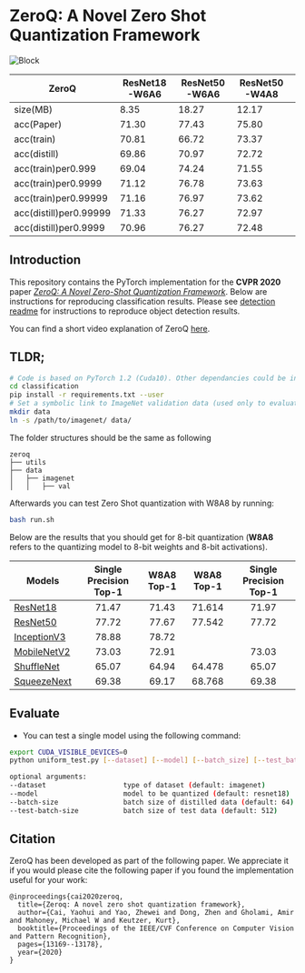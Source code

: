 # ZeroQ: A Novel Zero Shot Quantization Framework
![Block](imgs/resnet18_sensitivity.png)

| ZeroQ                  | ResNet18-W6A6 | ResNet50-W6A6 | ResNet50-W4A8 | MobileNetV2-W6a6 | MobileNetV2-W4a8 | ShuffleNet-W6A6 | ShuffleNet-W4A8 |
|------------------------|---------------|---------------|---------------|------------------|------------------|-----------------|-----------------|
| size(MB)               | 8.35          | 18.27         | 12.17         | 2.50             | 1.67             | 1.11            | 0.74            |
| acc(Paper)             | 71.30         | 77.43         | 75.80         | 72.85            | 69.44            | 62.90           | 58.96           |
| acc(train)             | 70.81         | 66.72         | 73.37         | 72.14            | 50.42            | 46.79           | 52.82           |
| acc(distill)           | 69.86         | 70.97         | 72.72         | 72.14            | 53.54            | 36.42           | 50.53           |
| acc(train)per0.999     | 69.04         | 74.24         | 71.55         | 71.86            | 59.81            | 61.33           | 51.34           |
| acc(train)per0.9999    | 71.12         | 76.78         | 73.63         | 72.05            | 60.26            | 62.19           | 52.26           |
| acc(train)per0.99999   | 71.16         | 76.97         | 73.62         | 72.18            | 59.12            | 60.64           | 52.72           |
| acc(distill)per0.99999 | 71.33         | 76.27         | 72.97         | 72.20            | 53.48            | 59.58           | 50.97           |
| acc(distill)per0.9999  | 70.96         | 76.27         | 72.48         | 72.20            | 53.19            | 61.59           | 50.59           |

## Introduction

This repository contains the PyTorch implementation for the **CVPR 2020** paper [*ZeroQ: A Novel Zero-Shot Quantization Framework*](https://arxiv.org/abs/2001.00281). Below are instructions for reproducing classification results. Please see [detection readme](https://github.com/amirgholami/ZeroQ/tree/master/detection) for instructions to reproduce object detection results.

You can find a short video explanation of ZeroQ [here](https://news.developer.nvidia.com/nvidia-partners-present-ai-research-at-cvpr-2020/).

## TLDR;

```bash
# Code is based on PyTorch 1.2 (Cuda10). Other dependancies could be installed as follows: 
cd classification
pip install -r requirements.txt --user
# Set a symbolic link to ImageNet validation data (used only to evaluate model) 
mkdir data
ln -s /path/to/imagenet/ data/
```

The folder structures should be the same as following
```
zeroq
├── utils
├── data
│   ├── imagenet
│   │   ├── val
```
Afterwards you can test Zero Shot quantization with W8A8 by running:

```bash
bash run.sh
```

Below are the results that you should get for 8-bit quantization (**W8A8** refers to the quantizing model to 8-bit weights and 8-bit activations).


| Models                                          | Single Precision Top-1 | W8A8 Top-1 | W8A8 Top-1 | Single Precision Top-1 |   
| ----------------------------------------------- | :--------------------: | :--------: | :--------: | :--------------------: |
| [ResNet18](https://arxiv.org/abs/1512.03385)    |          71.47         |   71.43    |  71.614    |     71.97              |
| [ResNet50](https://arxiv.org/abs/1512.03385)    |          77.72         |   77.67    |  77.542    |     77.72              |
| [InceptionV3](https://arxiv.org/abs/1512.00567) |          78.88         |   78.72    |            |                        |
| [MobileNetV2](https://arxiv.org/abs/1801.04381) |          73.03         |   72.91    |            |     73.03              |
| [ShuffleNet](https://arxiv.org/abs/1707.01083)  |          65.07         |   64.94    |  64.478    |     65.07              |
| [SqueezeNext](https://arxiv.org/abs/1803.10615) |          69.38         |   69.17    |  68.768    |     69.38              |

## Evaluate

- You can test a single model using the following command:

```bash
export CUDA_VISIBLE_DEVICES=0
python uniform_test.py [--dataset] [--model] [--batch_size] [--test_batch_size]

optional arguments:
--dataset                   type of dataset (default: imagenet)
--model                     model to be quantized (default: resnet18)
--batch-size                batch size of distilled data (default: 64)
--test-batch-size           batch size of test data (default: 512)
```




## Citation
ZeroQ has been developed as part of the following paper. We appreciate it if you would please cite the following paper if you found the implementation useful for your work:

```text
@inproceedings{cai2020zeroq,
  title={Zeroq: A novel zero shot quantization framework},
  author={Cai, Yaohui and Yao, Zhewei and Dong, Zhen and Gholami, Amir and Mahoney, Michael W and Keutzer, Kurt},
  booktitle={Proceedings of the IEEE/CVF Conference on Computer Vision and Pattern Recognition},
  pages={13169--13178},
  year={2020}
}
```
